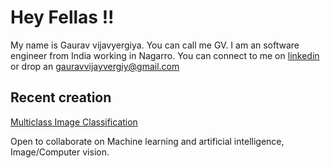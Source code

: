 
<!--
**gaurav-vijayvergiya/gaurav-vijayvergiya** is a ✨ _special_ ✨ repository because its `README.md` (this file) appears on your GitHub profile.

Here are some ideas to get you started:
// <img src="" width="30px">
-->

# Hey Fellas !!
 
My name is Gaurav vijavyergiya. You can call me GV. I am an software engineer from India working in Nagarro. You can connect to me on [linkedin](https://www.linkedin.com/in/gvj) or drop an gauravvijayvergiy@gmail.com

## Recent creation 
[Multiclass Image Classification](https://github.com/G-VJ/Multiclass-Image-Classification)



Open to collaborate on Machine learning and artificial intelligence, Image/Computer vision. 

